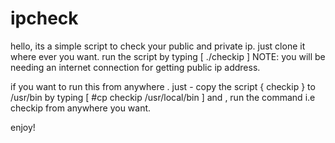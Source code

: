 # ipcheck
hello, its a simple script to check your public and private ip.
just clone it where ever you want.
run the script by typing [ ./checkip ]
NOTE: you will be needing an internet connection for getting public ip address.




if you want to run this from anywhere . just -
copy the script { checkip } to /usr/bin by typing [ #cp checkip /usr/local/bin ]
and , run the command i.e checkip from anywhere you want.

enjoy!
